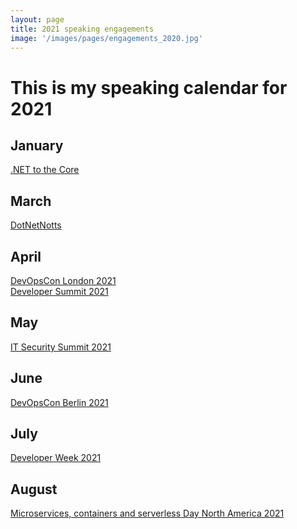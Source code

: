 ```yaml
---
layout: page
title: 2021 speaking engagements
image: '/images/pages/engagements_2020.jpg'
---
```


# This is my speaking calendar for 2021

January
---
[.NET to the Core](https://www.meetup.com/NET-to-the-Core/events/275247089/)  

March
---
[DotNetNotts](https://www.meetup.com/dotnetnotts/events/276911331)  

April
---
[DevOpsCon London 2021](https://devopscon.io/business-company-culture/devops-during-covid-19-what-did-we-learn/)  
[Developer Summit 2021](https://wurreka.com/ict/virtual-conference/gids-2021/speaker/matteo-emili)  

May
---
[IT Security Summit 2021](https://it-security-summit.de/conference-day/how-to-make-security-pervasive-without-falling-into-the-devsecops-trap/)  

June
---
[DevOpsCon Berlin 2021](https://devopscon.io/business-company-culture/devops-during-covid-19-what-did-we-learn/)  

July
---
[Developer Week 2021](https://www.developer-week.de/en/program-2020/#/tag-4)  

August
---
[Microservices, containers and serverless Day North America 2021](https://1point21gws.com/microservices/online-northamerica/#Matteo)  
